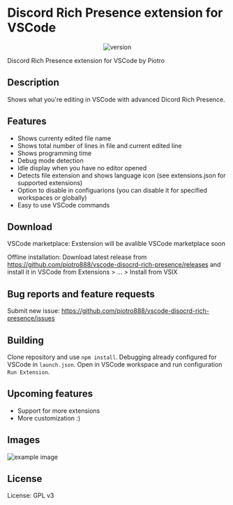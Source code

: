 # Discord Rich Presence extension for VSCode

<p align="center">
  <img alt="version" src="https://img.shields.io/github/package-json/v/piotro888/vscode-disocrd-rich-presence/master?label=version">
</p>

Discord Rich Presence extension for VSCode by Piotro

## Description

Shows what you're editing in VSCode with advanced Dicord Rich Presence.

## Features
* Shows currenty edited file name
* Shows total number of lines in file and current edited line
* Shows programming time
* Debug mode detection
* Idle display when you have no editor opened
* Detects file extension and shows language icon (see extensions.json for supported extensions)
* Option to disable in configuarions (you can disable it for specified workspaces or globally)
* Easy to use VSCode commands

## Download
VSCode marketplace: Exstension will be avalible VSCode marketplace soon

Offline installation:
Download latest release from https://github.com/piotro888/vscode-disocrd-rich-presence/releases and install it in VSCode from Extensions > ... > Install from VSIX

## Bug reports and feature requests
Submit new issue: https://github.com/piotro888/vscode-disocrd-rich-presence/issues

## Building
Clone repository and use `npm install`. Debugging already configured for VSCode in `launch.json`. Open in VSCode workspace and run configuration `Run Extension`.

## Upcoming features
* Support for more extensions
* More customization :)

## Images
![example image](https://github.com/piotro888/vscode-disocrd-rich-presence/blob/master/images/example.png?raw=true)

## License
License: GPL v3
